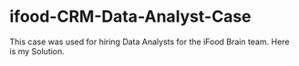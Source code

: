 # ifood-CRM-Data-Analyst-Case
This case was used for hiring Data Analysts for the iFood Brain team. Here is my Solution.
